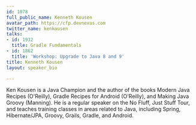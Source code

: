 ```yaml
---
id: 1078
full_public_name: Kenneth Kousen
avatar_path: https://cfp.devnexus.com
twitter_name: kenkousen
talks:
- id: 1932
  title: Gradle Fundamentals
- id: 1862
  title: 'Workshop: Upgrade to Java 8 and 9'
title: Kenneth Kousen
layout: speaker_bio

---
```

Ken Kousen is a Java Champion and the author of the books Modern Java Recipes (O'Reilly), Gradle Recipes for Android (O'Reilly), and Making Java Groovy (Manning). He is a regular speaker on the No Fluff, Just Stuff Tour, and teaches training classes in areas related to Java, including Spring, Hibernate/JPA, Groovy, Grails, Gradle, and Android.
